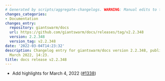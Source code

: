 ```yaml
---
# Generated by scripts/aggregate-changelogs. WARNING: Manual edits to this files will be overwritten.
changes_categories:
- Documentation
changes_entry:
  repository: giantswarm/docs
  url: https://github.com/giantswarm/docs/releases/tag/v2.2.348
  version: 2.2.348
  version_tag: v2.2.348
date: '2022-03-04T14:23:32'
description: Changelog entry for giantswarm/docs version 2.2.348, published on 04
  March 2022, 14:23.
title: docs release v2.2.348
---
```


- Add highlights for March 4, 2022 ([#1338](https://github.com/giantswarm/docs/pull/1338))
